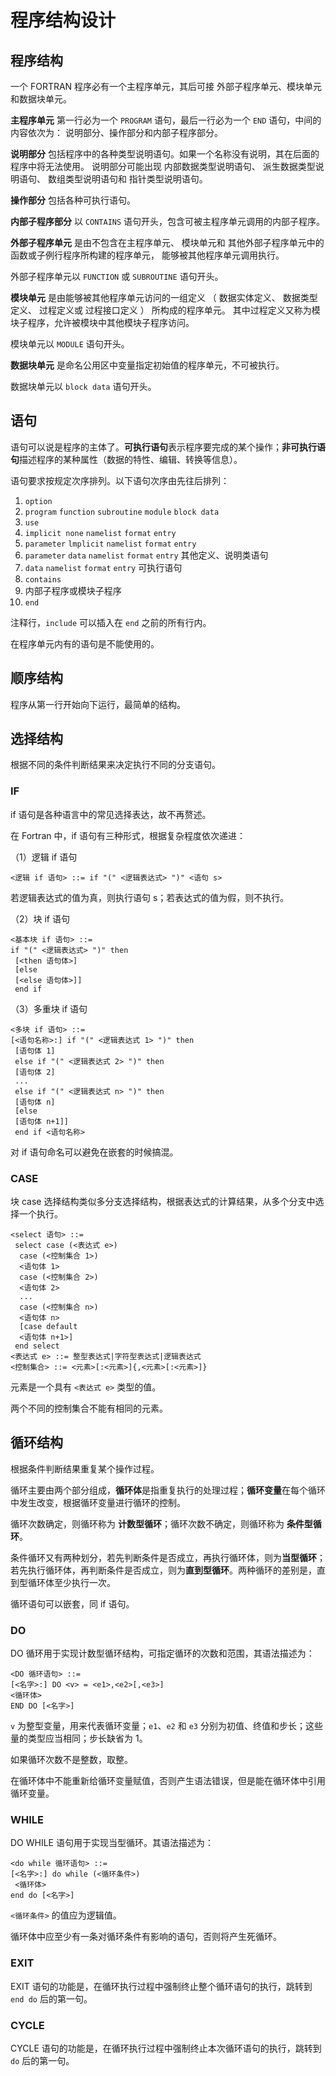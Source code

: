 # 程序结构设计

## 程序结构

一个 FORTRAN 程序必有一个主程序单元，其后可接
外部子程序单元、模块单元和数据块单元。

**主程序单元** 
第一行必为一个 `PROGRAM` 语句，最后一行必为一个 `END` 语句，中间的内容依次为：
说明部分、操作部分和内部子程序部分。

**说明部分** 
包括程序中的各种类型说明语句。如果一个名称没有说明，其在后面的程序中将无法使用。
说明部分可能出现
内部数据类型说明语句、
派生数据类型说明语句、
数组类型说明语句和
指针类型说明语句。

**操作部分** 
包括各种可执行语句。

**内部子程序部分** 
以 `CONTAINS` 语句开头，包含可被主程序单元调用的内部子程序。

**外部子程序单元** 
是由不包含在主程序单元、
模块单元和
其他外部子程序单元中的函数或子例行程序所构建的程序单元，
能够被其他程序单元调用执行。

外部子程序单元以 `FUNCTION` 或 `SUBROUTINE` 语句开头。

**模块单元** 
是由能够被其他程序单元访问的一组定义
（
数据实体定义、
数据类型定义、
过程定义或
过程接口定义
）
所构成的程序单元。
其中过程定义又称为模块子程序，允许被模块中其他模块子程序访问。

模块单元以 `MODULE` 语句开头。

**数据块单元** 
是命名公用区中变量指定初始值的程序单元，不可被执行。

数据块单元以 `block data` 语句开头。


## 语句

语句可以说是程序的主体了。**可执行语句**表示程序要完成的某个操作；**非可执行语句**描述程序的某种属性（数据的特性、编辑、转换等信息）。

语句要求按规定次序排列。以下语句次序由先往后排列：

1. `option`
2. `program` `function` `subroutine` `module` `block data`
3. `use`
4. `implicit none` `namelist` `format` `entry`
5. `parameter` `lmplicit` `namelist` `format` `entry`
6. `parameter` `data` `namelist` `format` `entry` 其他定义、说明类语句
7. `data` `namelist` `format` `entry` 可执行语句
8. `contains`
9. 内部子程序或模块子程序
10. `end`

注释行，`include` 可以插入在 `end` 之前的所有行内。

在程序单元内有的语句是不能使用的。


## 顺序结构

程序从第一行开始向下运行，最简单的结构。

## 选择结构

根据不同的条件判断结果来决定执行不同的分支语句。

### IF

if 语句是各种语言中的常见选择表达，故不再赘述。

在 Fortran 中，if 语句有三种形式，根据复杂程度依次递进：

（1）逻辑 if 语句

```BNF
<逻辑 if 语句> ::= if "(" <逻辑表达式> ")" <语句 s>
```

若逻辑表达式的值为真，则执行语句 s；若表达式的值为假，则不执行。

（2）块 if 语句

```BNF
<基本块 if 语句> ::= 
if "(" <逻辑表达式> ")" then
 [<then 语句体>]
 [else
 [<else 语句体>]]
 end if
```

（3）多重块 if 语句

```BNF
<多块 if 语句> ::=
[<语句名称>:] if "(" <逻辑表达式 1> ")" then
 [语句体 1]
 else if "(" <逻辑表达式 2> ")" then
 [语句体 2]
 ...
 else if "(" <逻辑表达式 n> ")" then
 [语句体 n]
 [else
 [语句体 n+1]]
 end if <语句名称>
```

对 if 语句命名可以避免在嵌套的时候搞混。

### CASE

块 case 选择结构类似多分支选择结构，根据表达式的计算结果，从多个分支中选择一个执行。

```BNF
<select 语句> ::= 
 select case (<表达式 e>)
  case (<控制集合 1>)
  <语句体 1>
  case (<控制集合 2>)
  <语句体 2>
  ...
  case (<控制集合 n>)
  <语句体 n>
  [case default
  <语句体 n+1>]
 end select
<表达式 e> ::= 整型表达式|字符型表达式|逻辑表达式
<控制集合> ::= <元素>[:<元素>]{,<元素>[:<元素>]}
```

元素是一个具有 `<表达式 e>` 类型的值。

两个不同的控制集合不能有相同的元素。

## 循环结构

根据条件判断结果重复某个操作过程。

循环主要由两个部分组成，**循环体**是指重复执行的处理过程；**循环变量**在每个循环中发生改变，根据循环变量进行循环的控制。

循环次数确定，则循环称为 **计数型循环**；循环次数不确定，则循环称为 **条件型循环**。

条件循环又有两种划分，若先判断条件是否成立，再执行循环体，则为**当型循环**；若先执行循环体，再判断条件是否成立，则为**直到型循环**。两种循环的差别是，直到型循环体至少执行一次。

循环语句可以嵌套，同 if 语句。

### DO

DO 循环用于实现计数型循环结构，可指定循环的次数和范围，其语法描述为：

```BNF
<DO 循环语句> ::= 
[<名字>:] DO <v> = <e1>,<e2>[,<e3>]
<循环体>
END DO [<名字>]
```

`v` 为整型变量，用来代表循环变量；`e1`、`e2` 和 `e3` 分别为初值、终值和步长；这些量的类型应当相同；步长缺省为 1。

如果循环次数不是整数，取整。

在循环体中不能重新给循环变量赋值，否则产生语法错误，但是能在循环体中引用循环变量。

### WHILE

DO WHILE 语句用于实现当型循环。其语法描述为：

```BNF
<do while 循环语句> ::=
[<名字>:] do while (<循环条件>)
 <循环体>
end do [<名字>]
```

`<循环条件>` 的值应为逻辑值。

循环体中应至少有一条对循环条件有影响的语句，否则将产生死循环。

### EXIT

EXIT 语句的功能是，在循环执行过程中强制终止整个循环语句的执行，跳转到 `end do` 后的第一句。

### CYCLE

CYCLE 语句的功能是，在循环执行过程中强制终止本次循环语句的执行，跳转到 `do` 后的第一句。
